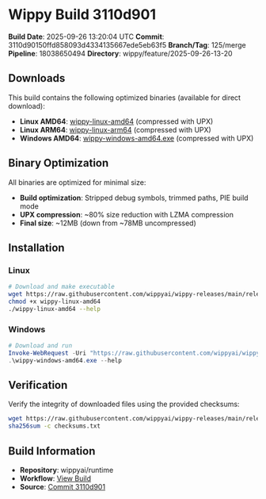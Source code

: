 # Wippy Build 3110d901

**Build Date**: 2025-09-26 13:20:04 UTC
**Commit**: 3110d90150ffd858093d4334135667ede5eb63f5
**Branch/Tag**: 125/merge
**Pipeline**: 18038650494
**Directory**: wippy/feature/2025-09-26-13-20

## Downloads

This build contains the following optimized binaries (available for direct download):

- **Linux AMD64**: [wippy-linux-amd64](./wippy-linux-amd64) (compressed with UPX)
- **Linux ARM64**: [wippy-linux-arm64](./wippy-linux-arm64) (compressed with UPX)
- **Windows AMD64**: [wippy-windows-amd64.exe](./wippy-windows-amd64.exe) (compressed with UPX)



## Binary Optimization

All binaries are optimized for minimal size:
- **Build optimization**: Stripped debug symbols, trimmed paths, PIE build mode
- **UPX compression**: ~80% size reduction with LZMA compression
- **Final size**: ~12MB (down from ~78MB uncompressed)

## Installation

### Linux
```bash
# Download and make executable
wget https://raw.githubusercontent.com/wippyai/wippy-releases/main/releases/wippy/feature/2025-09-26-13-20/wippy-linux-amd64
chmod +x wippy-linux-amd64
./wippy-linux-amd64 --help
```

### Windows
```powershell
# Download and run
Invoke-WebRequest -Uri "https://raw.githubusercontent.com/wippyai/wippy-releases/main/releases/wippy/feature/2025-09-26-13-20/wippy-windows-amd64.exe" -OutFile "wippy-windows-amd64.exe"
.\wippy-windows-amd64.exe --help
```

## Verification

Verify the integrity of downloaded files using the provided checksums:
```bash
wget https://raw.githubusercontent.com/wippyai/wippy-releases/main/releases/wippy/feature/2025-09-26-13-20/checksums.txt
sha256sum -c checksums.txt
```

## Build Information

- **Repository**: wippyai/runtime
- **Workflow**: [View Build](https://github.com/wippyai/runtime/actions/runs/18038650494)
- **Source**: [Commit 3110d901](https://github.com/wippyai/runtime/commit/3110d90150ffd858093d4334135667ede5eb63f5)
